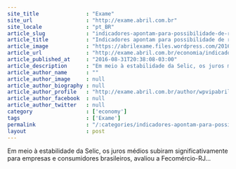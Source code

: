 ```yaml
---
site_title               : "Exame"
site_url                 : "http://exame.abril.com.br"
site_locale              : "pt_BR"
article_slug             : "indicadores-apontam-para-possibilidade-de-reducao-da-selic"
article_title            : "Indicadores apontam para possibilidade de redução da Selic"
article_image            : "https://abrilexame.files.wordpress.com/2016/09/size_960_16_9_nota.jpg?quality=70&strip=all&w=960"
article_url              : "http://exame.abril.com.br/economia/indicadores-apontam-para-possibilidade-de-reducao-da-selic/"
article_published_at     : "2016-08-31T20:38:08-03:00"
article_description      : "Em meio à estabilidade da Selic, os juros médios subiram significativamente para empresas e consumidores brasileiros, avaliou a Fecomércio-RJ..."
article_author_name      : ""
article_author_image     : null
article_author_biography : null
article_author_profile   : "http://exame.abril.com.br/author/wpvipabril/"
article_author_facebook  : null
article_author_twitter   : null
category                 : ['economy']
tags                     : ['Exame']
permalink                : "/:categories/indicadores-apontam-para-possibilidade-de-reducao-da-selic/"
layout                   : post
---
```


Em meio à estabilidade da Selic, os juros médios subiram significativamente para empresas e consumidores brasileiros, avaliou a Fecomércio-RJ...
